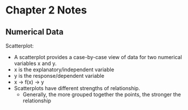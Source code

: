 # Chapter 2 Notes

## Numerical Data

Scatterplot:
- A scatterplot provides a case-by-case view of data for two numerical variables x and y.
- x is the explanatory/independent variable	
- y is the response/dependent variable 
- x -> f(x) -> y
- Scatterplots have different strengths of relationship.
	-	Generally, the more grouped together the points, the stronger the relationship
